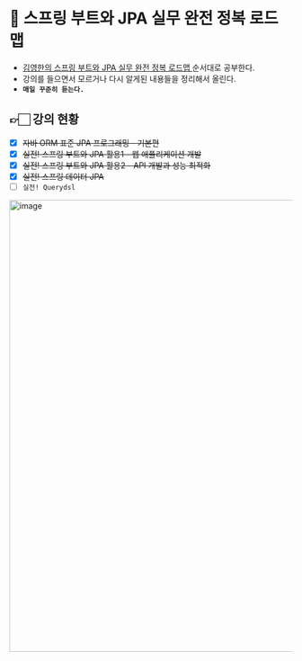 # 🍃 스프링 부트와 JPA 실무 완전 정복 로드맵

- [김영한의 스프링 부트와 JPA 실무 완전 정복 로드맵
](https://www.inflearn.com/roadmaps/149)순서대로 공부한다. 
- 강의를 들으면서 모르거나 다시 알게된 내용들을 정리해서 올린다.
- **`매일 꾸준히 듣는다.`**

## 👉🏻 강의 현황
- [x] ~~자바 ORM 표준 JPA 프로그래밍 - 기본편~~
- [x] ~~실전! 스프링 부트와 JPA 활용1 - 웹 애플리케이션 개발~~
- [x] ~~실전! 스프링 부트와 JPA 활용2 - API 개발과 성능 최적화~~
- [x] ~~실전! 스프링 데이터 JPA~~
- [ ] `실전! Querydsl`

<img width="804" alt="image" src="https://user-images.githubusercontent.com/61447654/209774880-4b7e75ed-fcc3-46dc-87b8-bb114ef3887f.png">
